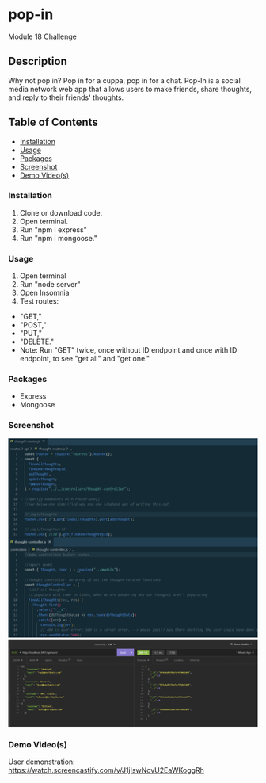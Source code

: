 # pop-in

Module 18 Challenge

## Description

Why not pop in? Pop in for a cuppa, pop in for a chat. Pop-In is a social media network web app that allows users to make friends, share thoughts, and reply to their friends' thoughts.

## Table of Contents

- [Installation](#installation)
- [Usage](#usage)
- [Packages](#packages)
- [Screenshot](#screenshot)
- [Demo Video(s)](#demo-videos)

### Installation

1. Clone or download code.
2. Open terminal.
3. Run "npm i express"
4. Run "npm i mongoose."

### Usage

1. Open terminal
2. Run "node server"
3. Open Insomnia
4. Test routes:

- "GET,"
- "POST,"
- "PUT,"
- "DELETE."
- Note: Run "GET" twice, once without ID endpoint and once with ID endpoint, to see "get all" and "get one."

### Packages

- Express
- Mongoose

### Screenshot

![Screenshot](pop-in-ss.png)
![Screenshot](ss-2.png)

### Demo Video(s)

User demonstration: https://watch.screencastify.com/v/J1jIswNovU2EaWKoggRh
